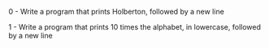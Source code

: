 0 - Write a program that prints Holberton, followed by a new line

1 - Write a program that prints 10 times the alphabet, in lowercase, followed by a new line

